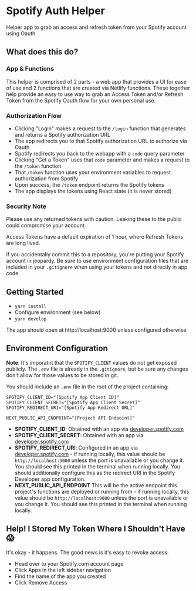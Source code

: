 # Spotify Auth Helper
Helper app to grab an access and refresh token from your Spotify account using Oauth 

## What does this do?

### App & Functions
This helper is comprised of 2 parts - a web app that provides a UI for ease of use and 2 functions that are created via Netlify functions. These together help provide an easy to use way to grab an Access Token and/or Refresh Token from the Spotify Oauth flow for your own personal use.

### Authorization Flow
* Clicking "Login" makes a request to the `/login` function that generates and returns a Spotify authorization URL
* The app redirects you to that Spotify authorization URL to authorize via Oauth
* Spotify redirects you back to the webapp with a `code` query parameter
* Clicking "Get a Token" uses that `code` parameter and makes a request to the `/token` function
* That `/token` function uses your environment variables to request authorization from Spotify
* Upon success, the `/token` endpoint returns the Spotify tokens
* The app displays the tokens using React state (it is never stored)

### Security Note
Please use any returned tokens with caution. Leaking these to the public could compromise your account.

Access Tokens have a default expiration of 1 hour, where Refresh Tokens are long lived.

If you accidentally commit this to a repository, you're putting your Spotify account in jeopardy. Be sure to use environment configuration files that are included in your `.gitignore` when using your tokens and not directly in app code.

## Getting Started
* `yarn install`
* Configure environment (see below)
* `yarn develop`

The app should open at http://localhost:9000 unless configured otherwise

## Environment Configuration
**Note**: It's imporatnt that the `SPOTIFY_CLIENT` values do not get exposed publicly. The `.env` file is already in the `.gitignore`, but be sure any changes don't allow for those values to be stored in git.

You should include an `.env` file in the root of the project containing:
```
SPOTIFY_CLIENT_ID="[Spotify App Client ID]"
SPOTIFY_CLIENT_SECRET="[Spotify App Client Secret]"
SPOTIFY_REDIRECT_URI="[Spotify App Redirect URL]"

NEXT_PUBLIC_API_ENDPOINT="[Project API Endpoint]"
```

* **SPOTIFY_CLIENT_ID**: Obtained with an app via [developer.spotify.com](https://developer.spotify.com/)
* **SPOTIFY_CLIENT_SECRET**: Obtained with an app via [developer.spotify.com](https://developer.spotify.com/)
* **SPOTIFY_REDIRECT_URI**: Configured in an app via  [developer.spotify.com](https://developer.spotify.com/) - if running locally, this value should be `http://localhost:3000` unless the port is unavailable or you change it. You should see this printed in the terminal when running locally. You should additionally configure this as the redirect URI in the Spotify Developer app configuration.
* **NEXT_PUBLIC_API_ENDPOINT** This will be the active endpoint this project's functions are deployed or running from - if running locally, this value should be `http://localhost:9000` unless the port is unavailable or you change it. You should see this printed in the terminal when running locally.

## Help! I Stored My Token Where I Shouldn't Have 😱

It's okay - it happens. The good news is it's easy to revoke access.

* Head over to your Spotify.com account page
* Click Apps in the left sidebar navigation
* Find the name of the app you created
* Click Remove Access
